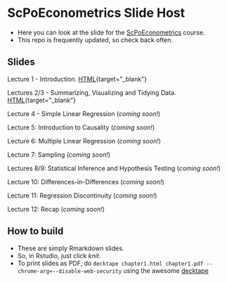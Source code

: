 # ScPoEconometrics Slide Host

* Here you can look at the slide for the [ScPoEconometrics](https://github.com/ScPoEcon/ScPoEconometrics) course.
* This repo is frequently updated, so check back often.


## Slides

Lecture 1 - Introduction. [HTML](https://raw.githack.com/ScPoEcon/ScPoEconometrics-Slides/master/chapter1/chapter1.html){target="_blank"}

Lectures 2/3 - Summarizing, Visualizing and Tidying Data. [HTML](https://raw.githack.com/ScPoEcon/ScPoEconometrics-Slides/master/chapter2/chapter2.html){target="_blank"}

Lecture 4 - Simple Linear Regression (*coming soon!*)

Lecture 5: Introduction to Causality (*coming soon!*)

Lecture 6: Multiple Linear Regression (*coming soon!*)

Lecture 7: Sampling (*coming soon!*)

Lectures 8/9: Statistical Inference and Hypothesis Testing (*coming soon!*)

Lecture 10: Differences-in-Differences (*coming soon!*)

Lecture 11: Regression Discontinuity (*coming soon!*)

Lecture 12: Recap (*coming soon!*)


## How to build

* These are simply Rmarkdown slides.
* So, in Rstudio, just click *knit*.
* To print slides as PDF, do 
    ```decktape chapter1.html chapter1.pdf --chrome-arg=--disable-web-security```
    using the awesome [decktape](https://github.com/astefanutti/decktape)
